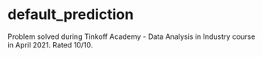 # default_prediction
Problem solved during Tinkoff Academy - Data Analysis in Industry course in April 2021. Rated 10/10.
